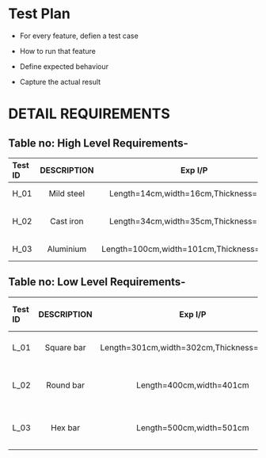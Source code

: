 # Test Plan

* For every feature, defien a test case
* How to run that feature

* Define expected behaviour

* Capture the actual result




# DETAIL REQUIREMENTS
## Table no:  High Level Requirements-
| Test ID	   | DESCRIPTION    | Exp I/P     |  Exp O/P| Actual Out | Type of Test      |
| :---         |     :---:      | :---:       |:---:    |   :---:    |       ---:        |
|H_01	       | Mild steel	    |Length=14cm,width=16cm,Thickness=45cm  |0.9495kgs         |0.9495kgs     |Mild steel + Flat bar |
|H_02	       | Cast iron	    |Length=34cm,width=35cm,Thickness=36cm             |0.3084kgs         |0.3084kgs            |Cast Iron+FLat bar    |
|H_03	       | Aluminium	    |Length=100cm,width=101cm,Thickness=102cm             |2.7815kgs         |2.7815kgs            |Aluminium +Flat bar     |


## Table no:  Low Level Requirements-
| Test ID	   | DESCRIPTION    | Exp I/P     |  Exp O/P| Actual Out | Type of Test      |
| :---         |     :---:      | :---:       |:---:    |   :---:    |       ---:        |
|L_01	       |Square bar 	            |Length=301cm,width=302cm,Thickness=303cm              |214.0742kgs         |214.0742kgs            |Mild Steel + Square |
|L_02	       |Round bar 	            |Length=400cm,width=401cm             |396.5477kgs    |396.5477kgs            |Mild steel + Round bar   |
|L_03	       |Hex bar 	            |Length=500cm,width=501cm           |849.7625kgs        |849.7625kgs            |Mild steel + Hex bar     |